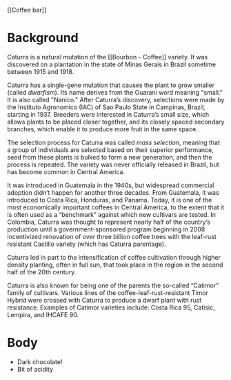 [[Coffee bar]]

# Background
Caturra is a natural mutation of the [[Bourbon - Coffee]] variety. It was discovered on a plantation in the state of Minas Gerais in Brazil sometime between 1915 and 1918.

Caturra has a single-gene mutation that causes the plant to grow smaller (called _dwarfism_). Its name derives from the Guarani word meaning "small." It is also called "Nanico." After Caturra’s discovery, selections were made by the Instituto Agronomico (IAC) of Sao Paulo State in Campinas, Brazil, starting in 1937. Breeders were interested in Caturra’s small size, which allows plants to be placed closer together, and its closely spaced secondary branches, which enable it to produce more fruit in the same space.

The selection process for Caturra was called _mass selection_, meaning that a group of individuals are selected based on their superior performance, seed from these plants is bulked to form a new generation, and then the process is repeated. The variety was never officially released in Brazil, but has become common in Central America.

It was introduced in Guatemala in the 1940s, but widespread commercial adoption didn’t happen for another three decades. From Guatemala, it was introduced to Costa Rica, Honduras, and Panama. Today, it is one of the most economically important coffees in Central America, to the extent that it is often used as a “benchmark” against which new cultivars are tested. In Colombia, Caturra was thought to represent nearly half of the country’s production until a government-sponsored program beginning in 2008 incentivized renovation of over three billion coffee trees with the leaf-rust resistant Castillo variety (which has Caturra parentage).

Caturra led in part to the intensification of coffee cultivation through higher density planting, often in full sun, that took place in the region in the second half of the 20th century.

Caturra is also known for being one of the parents the so-called “Catimor” family of cultivars. Various lines of the coffee-leaf-rust-resistant Timor Hybrid were crossed with Caturra to produce a dwarf plant with rust resistance. Examples of Catimor varieties include: Costa Rica 95, Catisic, Lempira, and IHCAFE 90.

# Body
- Dark chocolate!
- Bit of acidity

